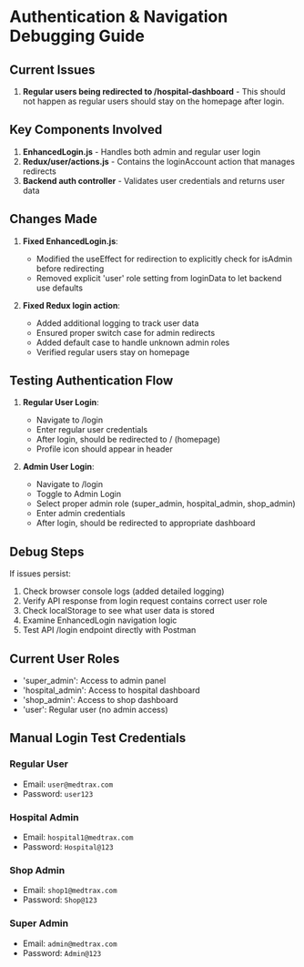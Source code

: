 # Authentication & Navigation Debugging Guide

## Current Issues

1. **Regular users being redirected to /hospital-dashboard** - This should not happen as regular users should stay on the homepage after login.

## Key Components Involved

1. **EnhancedLogin.js** - Handles both admin and regular user login
2. **Redux/user/actions.js** - Contains the loginAccount action that manages redirects
3. **Backend auth controller** - Validates user credentials and returns user data

## Changes Made

1. **Fixed EnhancedLogin.js**:
   - Modified the useEffect for redirection to explicitly check for isAdmin before redirecting
   - Removed explicit 'user' role setting from loginData to let backend use defaults

2. **Fixed Redux login action**:
   - Added additional logging to track user data
   - Ensured proper switch case for admin redirects
   - Added default case to handle unknown admin roles
   - Verified regular users stay on homepage

## Testing Authentication Flow

1. **Regular User Login**:
   - Navigate to /login
   - Enter regular user credentials
   - After login, should be redirected to / (homepage)
   - Profile icon should appear in header

2. **Admin User Login**:
   - Navigate to /login
   - Toggle to Admin Login
   - Select proper admin role (super_admin, hospital_admin, shop_admin)
   - Enter admin credentials
   - After login, should be redirected to appropriate dashboard

## Debug Steps

If issues persist:

1. Check browser console logs (added detailed logging)
2. Verify API response from login request contains correct user role
3. Check localStorage to see what user data is stored
4. Examine EnhancedLogin navigation logic
5. Test API /login endpoint directly with Postman

## Current User Roles

- 'super_admin': Access to admin panel
- 'hospital_admin': Access to hospital dashboard
- 'shop_admin': Access to shop dashboard
- 'user': Regular user (no admin access)

## Manual Login Test Credentials

### Regular User
- Email: `user@medtrax.com`
- Password: `user123`

### Hospital Admin
- Email: `hospital1@medtrax.com`
- Password: `Hospital@123`

### Shop Admin
- Email: `shop1@medtrax.com`
- Password: `Shop@123`

### Super Admin
- Email: `admin@medtrax.com`
- Password: `Admin@123`
